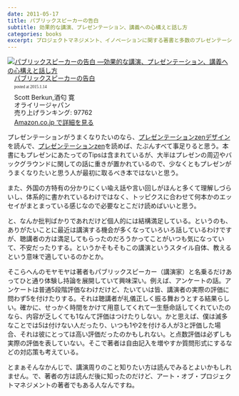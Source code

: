 ```yaml
---
date: 2011-05-17
title: パブリックスピーカーの告白
subtitle: 効果的な講演、プレゼンテーション、講義への心構えと話し方
categories: books
excerpt: プロジェクトマネジメント、イノベーションに関する著書と多数のプレゼンテーションの経験を持つ著者による「伝えること」と「教えること」の本質と実践術。
---
```


<div class="azlink-box" style="margin-bottom:0px"><div class="azlink-image" style="float:left"><a href="http://www.amazon.co.jp/exec/obidos/ASIN/487311473X/warikiru-22/" name="azlinklink" target="_blank"><img src="http://ecx.images-amazon.com/images/I/51OmfZs4PbL._SL160_.jpg" alt="パブリックスピーカーの告白 ―効果的な講演、プレゼンテーション、講義への心構えと話し方" style="border:none" /></a></div><div class="azlink-info" style="float:left;margin-left:15px;line-height:120%"><div class="azlink-name" style="margin-bottom:10px;line-height:120%"><a href="http://www.amazon.co.jp/exec/obidos/ASIN/487311473X/warikiru-22/" name="azlinklink" target="_blank">パブリックスピーカーの告白</a><div class="azlink-powered-date" style="font-size:7pt;margin-top:5px;font-family:verdana;line-height:120%">posted at 2015.1.14</div></div><div class="azlink-detail">Scott Berkun,酒匂 寛<br />オライリージャパン<br />売り上げランキング: 97762<br /></div><div class="azlink-link" style="margin-top:5px"><a href="http://www.amazon.co.jp/exec/obidos/ASIN/487311473X/warikiru-22/" target="_blank">Amazon.co.jp で詳細を見る</a></div></div><div class="azlink-footer" style="clear:left"></div></div>

プレゼンテーションがうまくなりたいのなら、[プレゼンテーションzenデザイン](/mol/log/zen-design/)を読んで、[プレゼンテーションzen](/mol/log/prezentation-zen/)を読めば、たぶんすべて事足りると思う。本書にもプレゼンにあたってのTipsは含まれているが、大半はプレゼンの周辺やバックグラウンドに関しての話に重きが置かれているので、少なくともプレゼンがうまくなりたいと思う人が最初に取るべき本ではないと思う。

また、外国の方特有の分かりにくい喩え話や言い回しがほんと多くて理解しづらいし、体系的に書かれているわけではなく、トッピクスに合わせて何本かのエッセイがまとまっている感じなので必要なとこだけ読めばいいと思う。

と、なんか批判ばかりであれだけど個人的には結構満足している。というのも、ありがたいことに最近は講演する機会が多くなっていろいろ話しているわけですが、聴講者の方は満足してもらったのだろうかってことがいつも気になっていて、不安だったりする。というかそもそもこの講演というスタイル自体、教えるという意味で適しているのかとか。

そこらへんのモヤモヤは著者もパブリックスピーカー（講演家）と名乗るだけあってひと通り体験し持論を展開していて興味深い。例えば、アンケートの話。アンケートは普通5段階評価なわけだけど、たいていは皆、講演者の実際の評価に問わず5を付けたりする。それは聴講者が礼儀正しく振る舞おうとする結果らしい。確かに、せっかく時間をかけて用意してくれて一生懸命話してくれていたのなら、内容が乏しくても1なんて評価はつけたりしない。かと思えば、僕は滅多なことでは5は付けない人だったり、いつも1や2を付ける人が3と評価した場合、それは彼にとっては高い評価だったのかもしれない。と点数評価は必ずしも実際の評価を表していない。そこで著者は自由記入を増やすか質問形式にするなどの対応策も考えている。

とまぁそんなかんじで、講演周りのこと知りたい方は読んでみるとよいかもしれません。で、著者の方は読んだ後に知ったのだけど、アート・オブ・プロジェクトマネジメントの著者でもある人なんですね。
